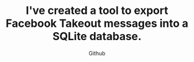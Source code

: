 ---
title: "I've created a tool to export Facebook Takeout messages into a SQLite database."
subtitle: "Github"
github: "https://github.com/asdfMaciej/fb-messages-parser"
weight: 10
---